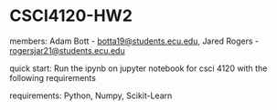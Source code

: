 # CSCI4120-HW2

members:
Adam Bott - botta19@students.ecu.edu,
Jared Rogers - rogersjar21@students.ecu.edu

quick start:
Run the ipynb on jupyter notebook for csci 4120 with the following requirements

requirements:
Python,
Numpy,
Scikit-Learn

